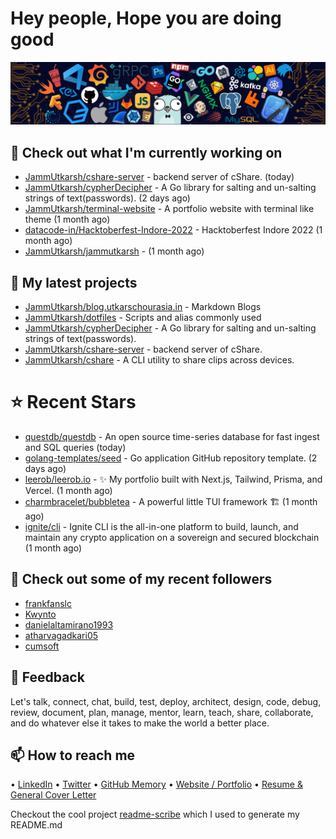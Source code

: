 # Hey people, Hope you are doing good

![Image](https://github.com/JammUtkarsh/jammutkarsh/blob/main/github-banner.png?raw=true)

## 👷 Check out what I'm currently working on

- [JammUtkarsh/cshare-server](https://github.com/JammUtkarsh/cshare-server) - backend server of cShare. (today)
- [JammUtkarsh/cypherDecipher](https://github.com/JammUtkarsh/cypherDecipher) - A Go library for salting and un-salting strings of text(passwords). (2 days ago)
- [JammUtkarsh/terminal-website](https://github.com/JammUtkarsh/terminal-website) - A portfolio website with terminal like theme (1 month ago)
- [datacode-in/Hacktoberfest-Indore-2022](https://github.com/datacode-in/Hacktoberfest-Indore-2022) - Hacktoberfest Indore 2022 (1 month ago)
- [JammUtkarsh/jammutkarsh](https://github.com/JammUtkarsh/jammutkarsh) -  (1 month ago)

## 🌱 My latest projects

- [JammUtkarsh/blog.utkarschourasia.in](https://github.com/JammUtkarsh/blog.utkarschourasia.in) - Markdown Blogs
- [JammUtkarsh/dotfiles](https://github.com/JammUtkarsh/dotfiles) - Scripts and alias commonly used
- [JammUtkarsh/cypherDecipher](https://github.com/JammUtkarsh/cypherDecipher) - A Go library for salting and un-salting strings of text(passwords).
- [JammUtkarsh/cshare-server](https://github.com/JammUtkarsh/cshare-server) - backend server of cShare.
- [JammUtkarsh/cshare](https://github.com/JammUtkarsh/cshare) - A CLI utility to share clips across devices.

# ⭐ Recent Stars

- [questdb/questdb](https://github.com/questdb/questdb) - An open source time-series database for fast ingest and SQL queries (today)
- [golang-templates/seed](https://github.com/golang-templates/seed) - Go application GitHub repository template. (2 days ago)
- [leerob/leerob.io](https://github.com/leerob/leerob.io) - ✨  My portfolio built with Next.js, Tailwind, Prisma, and Vercel. (1 month ago)
- [charmbracelet/bubbletea](https://github.com/charmbracelet/bubbletea) - A powerful little TUI framework 🏗 (1 month ago)
- [ignite/cli](https://github.com/ignite/cli) - Ignite CLI is the all-in-one platform to build, launch, and maintain any crypto application on a sovereign and secured blockchain (1 month ago)

## 👯 Check out some of my recent followers

- [frankfanslc](https://github.com/frankfanslc)
- [Kwynto](https://github.com/Kwynto)
- [danielaltamirano1993](https://github.com/danielaltamirano1993)
- [atharvagadkari05](https://github.com/atharvagadkari05)
- [cumsoft](https://github.com/cumsoft)

## 💬 Feedback

Let's talk, connect, chat, build, test, deploy, architect, design, code, debug, review, document, plan, manage, mentor, learn, teach, share, collaborate, and do whatever else it takes to make the world a better place.

## 📫 How to reach me

  &bullet; [LinkedIn](https://www.linkedin.com/in/5utkarshc/)
  &bullet; [Twitter](https://twitter.com/JammUtkarsh)
  &bullet; [GitHub Memory](https://githubmemory.com/@JammUtkarsh)
  &bullet; [Website / Portfolio](https://utkarshchourasia.in/)
  &bullet; [Resume & General Cover Letter](https://drive.google.com/drive/folders/1ci7ngCK4trDgoGHongJxUamzC4hm0AqE?usp=sharing)

Checkout the cool project [readme-scribe](https://github.com/muesli/readme-scribe) which I used to generate my README.md
